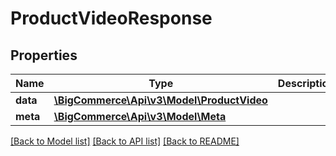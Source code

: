 # ProductVideoResponse

## Properties
Name | Type | Description | Notes
------------ | ------------- | ------------- | -------------
**data** | [**\BigCommerce\Api\v3\Model\ProductVideo**](ProductVideo.md) |  | [optional] 
**meta** | [**\BigCommerce\Api\v3\Model\Meta**](Meta.md) |  | [optional] 

[[Back to Model list]](../README.md#documentation-for-models) [[Back to API list]](../README.md#documentation-for-api-endpoints) [[Back to README]](../README.md)


